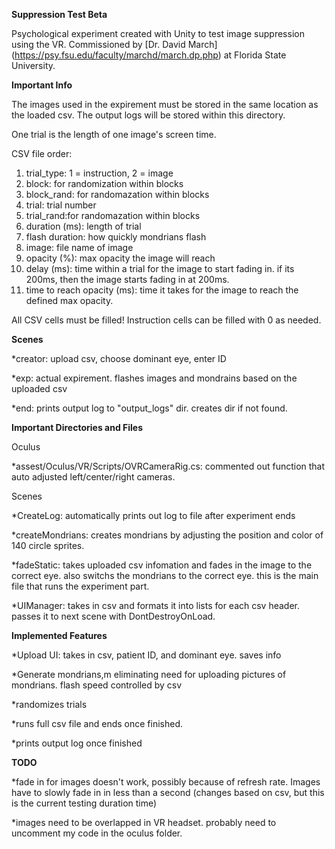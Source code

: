 **Suppression Test Beta**

Psychological experiment created with Unity to test image suppression using the VR.
Commissioned by [Dr. David March] (https://psy.fsu.edu/faculty/marchd/march.dp.php) at Florida State University.

**Important Info**

The images used in the expirement must be stored in the same location as the loaded csv. The output logs will be stored within this directory.


One trial is the length of one image's screen time.


CSV file order:
1. trial_type: 1 = instruction, 2 = image
2. block: for randomization within blocks
3. block_rand: for randomazation within blocks
4. trial: trial number
5. trial_rand:for randomazation within blocks
6. duration (ms): length of trial
7. flash duration: how quickly mondrians flash
8. image: file name of image
9. opacity (%): max opacity the image will reach
10. delay (ms): time within a trial for the image to start fading in. if its 200ms, then the image starts fading in at 200ms.
11. time to reach opacity (ms): time it takes for the image to reach the defined max opacity.


All CSV cells must be filled! Instruction cells can be filled with 0 as needed.

**Scenes**

*creator: upload csv, choose dominant eye, enter ID

*exp: actual expirement. flashes images and mondrains based on the uploaded csv

*end: prints output log to "output_logs" dir. creates dir if not found.

**Important Directories and Files**

Oculus

*assest/Oculus/VR/Scripts/OVRCameraRig.cs: commented out function that auto adjusted left/center/right cameras.

Scenes

*CreateLog: automatically prints out log to file after experiment ends

*createMondrians: creates mondrians by adjusting the position and color of 140 circle sprites. 

*fadeStatic: takes uploaded csv infomation and fades in the image to the correct eye. also switchs the mondrians to the correct eye. this is the main file that runs the experiment part.

*UIManager: takes in csv and formats it into lists for each csv header. passes it to next scene with DontDestroyOnLoad.

**Implemented Features**

*Upload UI: takes in csv, patient ID, and dominant eye. saves info

*Generate mondrians,m eliminating need for uploading pictures of mondrians. flash speed controlled by csv

*randomizes trials

*runs full csv file and ends once finished.

*prints output log once finished

**TODO**

*fade in for images doesn't work, possibly because of refresh rate. Images have to slowly fade in in less than a second (changes based on csv, but this is the current testing duration time)

*images need to be overlapped in VR headset. probably need to uncomment my code in the oculus folder.
